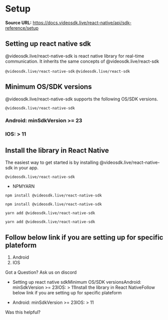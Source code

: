 # Setup

**Source URL:** https://docs.videosdk.live/react-native/api/sdk-reference/setup

## Setting up react native sdk​

@videosdk.live/react-native-sdk is react native library for real-time communication. It inherits the same concepts of @videosdk.live/react-sdk

`@videosdk.live/react-native-sdk`
`@videosdk.live/react-sdk`
## Minimum OS/SDK versions​

@videosdk.live/react-native-sdk supports the following OS/SDK versions.

`@videosdk.live/react-native-sdk`
### Android: minSdkVersion >= 23​

### IOS: > 11​

## Install the library in React Native​

The easiest way to get started is by installing @videosdk.live/react-native-sdk in your app.

`@videosdk.live/react-native-sdk`
- NPMYARN

```
npm install @videosdk.live/react-native-sdk
```

`npm install @videosdk.live/react-native-sdk`
```
yarn add @videosdk.live/react-native-sdk
```

`yarn add @videosdk.live/react-native-sdk`
## Follow below link if you are setting up for specific plateform​

1. Android
1. IOS

Got a Question? Ask us on discord

- Setting up react native sdkMinimum OS/SDK versionsAndroid: minSdkVersion >= 23IOS: > 11Install the library in React NativeFollow below link if you are setting up for specific plateform

- Android: minSdkVersion >= 23IOS: > 11

Was this helpful?
